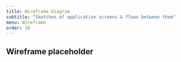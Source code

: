 ```yaml
---
title: Wireframe Diagram
subtitle: "Sketches of application screens & flows between them"
menu: Wireframe
order: 10
---
```


## Wireframe placeholder

